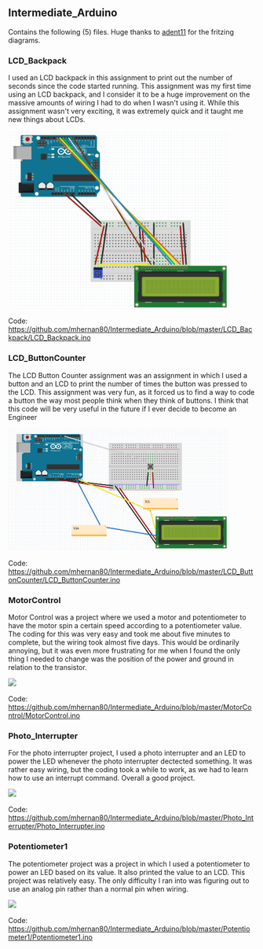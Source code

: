   
## Intermediate_Arduino
Contains the following (5) files. Huge thanks to <a href="https://github.com/adent11">adent11</a> for the fritzing diagrams.

### LCD_Backpack
I used an LCD backpack in this assignment to print out the number of seconds since the code started running. This assignment was my first time using an LCD backpack, and I consider it to be a huge improvement on the massive amounts of wiring I had to do when I wasn't using it. While this assignment wasn't very exciting, it was extremely quick and it taught me new things about LCDs.

<img src="https://raw.githubusercontent.com/adent11/Intermediate-Arduino/master/FritzingDiagrams/Hello_LCDScreenshot.PNG" width="450" height="362.30">

Code: https://github.com/mhernan80/Intermediate_Arduino/blob/master/LCD_Backpack/LCD_Backpack.ino

### LCD_ButtonCounter
The LCD Button Counter assignment was an assignment in which I used a button and an LCD to print the number of times the button was pressed to the LCD. This assignment was very fun, as it forced us to find a way to code a button the way most people think when they think of buttons. I think that this code will be very useful in the future if I ever decide to become an Engineer

<img src="https://github.com/adent11/Intermediate-Arduino/blob/master/FritzingDiagrams/LCD_BackpackScreenshot.PNG?raw=true" width="450">

Code: https://github.com/mhernan80/Intermediate_Arduino/blob/master/LCD_ButtonCounter/LCD_ButtonCounter.ino

### MotorControl
Motor Control was a project where we used a motor and potentiometer to have the motor spin a certain speed according to a potentiometer value. The coding for this was very easy and took me about five minutes to complete, but the wiring took almost five days. This would be ordinarily annoying, but it was even more frustrating for me when I found the only thing I needed to change was the position of the power and ground in relation to the transistor.

<img src="https://lh3.googleusercontent.com/IN5ExYHuJ6yX1840cTDWAlnA-GOzanlAXPFhyssoVlsETumfaUG15fk0-SgOQqzRVceMS-7JwWOEvqFiEN7gIjBKqJDRl6ufp8TVo9ox_xCV1O1pVKEOWJ_psT3ExnGEenI-Clv4rKcvMJ3ZtWylHK_EoD-uf3GfuAuJj0MK4LTm9fainqj1iBIEx7zDliOrbzfKGDnxOh3nNV_TwNalT7InqsuKx8VPDMHfhX4RkeWB3GL1g0mChrUR3xoXAD2u8xKBFgRv2x3pMqVxecX2lp0FIBtly5IRrimbmvPFgdpNOHxPPUWv_iAIeyUPX0ki0J0Hjfb86yvymdlwhUS0_MhAs0gI8OF-VIcqImnGW3T28Y05zpbq9nf4A6R0yWG0aBu5pl9AOiQgpZbZK9ZQBopHOmHNOyZn261crXVDGrZkZAwCoYMfS69uoMIHMRFP05QP6R-cfhXgeuzWCmgVLp-K1aW-lDZBpK_rCRQ8PYuPFk5FnL-GCqavNrMajGAIR4SDoVMPEer9NBEcg-yzxJqxIgP8ZSfaojTkc_PAg7ZBsMG1-djjqo1_cJuxzUOwqcIPtXlfPJICpD6LflKOYMxHpzL_1X3misTAtUchL-zPB2KmDWVNeYvMHB_CIzMyIUV4F583C4tDUZAIHOcrk0E9Axc0a6beeAH5hkyo-X_9W4MJ08IsnG1eSoKFZwatT95uRkvIUhtHhOfP13-q6-Ps7jLz7oc58krpkKDLisV__jv1=w727-h969-no" width="450">

Code: https://github.com/mhernan80/Intermediate_Arduino/blob/master/MotorControl/MotorControl.ino

### Photo_Interrupter
For the photo interrupter project, I used a photo interrupter and an LED to power the LED whenever the photo interrupter dectected something. It was rather easy wiring, but the coding took a while to work, as we had to learn how to use an interrupt command. Overall a good project.

<img src="https://camo.githubusercontent.com/0824ca7705aebf65f790725c03520ece562fda5f/68747470733a2f2f6c68352e676f6f676c6575736572636f6e74656e742e636f6d2f613761314e6733384a6f4141736f5353474e5a634c653958764b78354e636559725333796d474a376f415f786f786537764f7a424f6e32377a342d562d4b74325f41786a7a736e39363441476b746e69515249555535444d6f4f637437635442732d32307a384d6757653442496c3449586a453162546c69315f70534f6d5f526f79726241565646" width="450">

Code: https://github.com/mhernan80/Intermediate_Arduino/blob/master/Photo_Interrupter/Photo_Interrupter.ino

### Potentiometer1
The potentiometer project was a project in which I used a potentiometer to power an LED based on its value. It also printed the value to an LCD. This project was relatively easy. The only difficulty I ran into was figuring out to use an analog pin rather than a normal pin when wiring.

<img src="https://lh5.googleusercontent.com/oFkuykE0Ibq3-87WijQ7HwNfQIA-m4UV9gneFBjH1E3OCZxnDQQbXO_oYiVznQ620YCvy77caRBEsy3OTJdpm4cvHXBUnMeGswdgcgolGsSTuIwPQhbgZO4NmtuIuxnoDOG9idDL" width="450">

Code: https://github.com/mhernan80/Intermediate_Arduino/blob/master/Potentiometer1/Potentiometer1.ino
